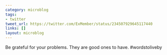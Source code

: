 ```yaml
---
category: microblog
tags:
- twitter
tweet_url: https://twitter.com/ExMember/status/234507929645117440
links: []
layout: microblog
---
```

Be grateful for your problems. They are good ones to have. #wordstoliveby
